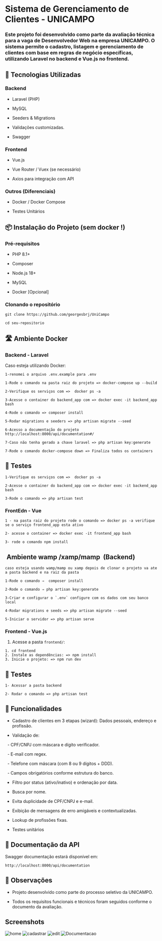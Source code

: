 # Sistema de Gerenciamento de Clientes - UNICAMPO

### Este projeto foi desenvolvido como parte da avaliação técnica para a vaga de Desenvolvedor Web na empresa UNICAMPO. O sistema permite o cadastro, listagem e gerenciamento de clientes com base em regras de negócio específicas, utilizando Laravel no backend e Vue.js no frontend.


## 🚀 Tecnologias Utilizadas

### Backend

- Laravel (PHP)

- MySQL

- Seeders & Migrations

- Validações customizadas.

- Swagger 

### Frontend

- Vue.js

- Vue Router / Vuex (se necessário)

- Axios para integração com API


### Outros (Diferenciais)

- Docker / Docker Compose 

- Testes Unitários 


## 📦 Instalação do Projeto (sem docker !)


### Pré-requisitos

- PHP 8.1+

- Composer

- Node.js 18+

- MySQL

- Docker [Opcional]


### Clonando o repositório

```
git clone https://github.com/georgesbrj/UniCampo

cd seu-repositorio
```

## 🛣 Ambiente Docker 

### Backend - Laravel

Caso esteja utilizando Docker:
```
1-renomei o arquivo .env.example para .env 

1-Rode o comando na pasta raiz do projeto => docker-compose up --build

2-Verifique os serviços com =>  docker ps -a 

3-Acesse o container do backend_app com => docker exec -it backend_app bash

4-Rode o comando => composer install

5-Rodar migrations e seeders => php artisan migrate --seed

6-Acesso a documentação do projeto http://localhost:8000/api/documentation#/

7-Caso não tenha gerado a chave laravel => php artisan key:generate

7-Rode o comando docker-compose down => Finaliza todos os containers 
```

## 🧪 Testes  
```
1-Verifique os serviços com =>  docker ps -a 

2-Acesse o container do backend_app com => docker exec -it backend_app bash

3-Rode o comando => php artisan test
```

### FrontEdn - Vue
```
1 - na pasta raiz do projeto rode o comando => docker ps -a verifique se o serviço frontend_app esta ativo 

2- acesse o container => docker exec -it frontend_app bash

3- rode o comando npm install
``` 

##  Ambiente wamp /xamp/mamp  (Backend) 
``` 
caso esteja usando wamp/mamp ou xamp depois de clonar o projeto va ate a pasta backend e na raiz da pasta 

1-Rode o comando ⇒  composer install

2-Rode o comando ⇒ php artisan key:generate

3-Criar e configurar o `.env` configure com os dados com seu banco local 

4-Rodar migrations e seeds => php artisan migrate --seed

5-Iniciar o servidor => php artisan serve
```

### Frontend - Vue.js

1. Acesse a pasta `frontend/`:
```
1. cd frontend
2. Instale as dependências: => npm install 
3. Inicie o projeto: => npm run dev
```
 
## 🧪 Testes  
```
1- Acessar a pasta backend 

2- Rodar o comando => php artisan test
```

## 🧩 Funcionalidades

- Cadastro de clientes em 3 etapas (wizard): Dados pessoais, endereço e profissão.

- Validação de:

  - CPF/CNPJ com máscara e dígito verificador.

  - E-mail com regex.

  - Telefone com máscara (com 8 ou 9 dígitos + DDD).

  - Campos obrigatórios conforme estrutura do banco.

- Filtro por status (ativo/inativo) e ordenação por data.

- Busca por nome.

- Evita duplicidade de CPF/CNPJ e e-mail.

- Exibição de mensagens de erro amigáveis e contextualizadas.

- Lookup de profissões fixas.

- Testes unitários 

## 📁 Documentação da API 

Swagger documentação estará disponível em:
```
http://localhost:8000/api/documentation
```

## 📌 Observações

- Projeto desenvolvido como parte do processo seletivo da UNICAMPO.

- Todos os requisitos funcionais e técnicos foram seguidos conforme o documento da avaliação.

## Screenshots
 
![home](https://raw.githubusercontent.com/georgesbrj/UniCampo/master/backend/public/images/home.png)
![cadastrar](https://raw.githubusercontent.com/georgesbrj/UniCampo/master/backend/public/images/cadastrar.png)
![edit](https://raw.githubusercontent.com/georgesbrj/UniCampo/master/backend/public/images/edit.png)
![Documentacao](https://raw.githubusercontent.com/georgesbrj/UniCampo/master/backend/public/images/documentation.png)

